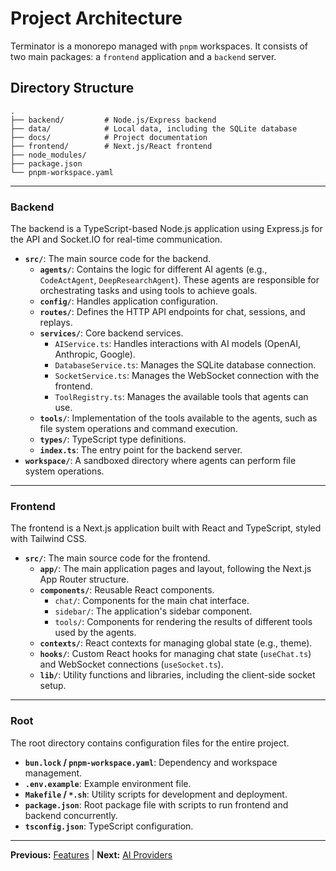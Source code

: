 # Project Architecture

Terminator is a monorepo managed with `pnpm` workspaces. It consists of two main packages: a `frontend` application and a `backend` server.

## Directory Structure

```
.
├── backend/         # Node.js/Express backend
├── data/            # Local data, including the SQLite database
├── docs/            # Project documentation
├── frontend/        # Next.js/React frontend
├── node_modules/
├── package.json
└── pnpm-workspace.yaml
```

---

### Backend

The backend is a TypeScript-based Node.js application using Express.js for the API and Socket.IO for real-time communication.

-   **`src/`**: The main source code for the backend.
    -   **`agents/`**: Contains the logic for different AI agents (e.g., `CodeActAgent`, `DeepResearchAgent`). These agents are responsible for orchestrating tasks and using tools to achieve goals.
    -   **`config/`**: Handles application configuration.
    -   **`routes/`**: Defines the HTTP API endpoints for chat, sessions, and replays.
    -   **`services/`**: Core backend services.
        -   `AIService.ts`: Handles interactions with AI models (OpenAI, Anthropic, Google).
        -   `DatabaseService.ts`: Manages the SQLite database connection.
        -   `SocketService.ts`: Manages the WebSocket connection with the frontend.
        -   `ToolRegistry.ts`: Manages the available tools that agents can use.
    -   **`tools/`**: Implementation of the tools available to the agents, such as file system operations and command execution.
    -   **`types/`**: TypeScript type definitions.
    -   **`index.ts`**: The entry point for the backend server.
-   **`workspace/`**: A sandboxed directory where agents can perform file system operations.

---

### Frontend

The frontend is a Next.js application built with React and TypeScript, styled with Tailwind CSS.

-   **`src/`**: The main source code for the frontend.
    -   **`app/`**: The main application pages and layout, following the Next.js App Router structure.
    -   **`components/`**: Reusable React components.
        -   `chat/`: Components for the main chat interface.
        -   `sidebar/`: The application's sidebar component.
        -   `tools/`: Components for rendering the results of different tools used by the agents.
    -   **`contexts/`**: React contexts for managing global state (e.g., theme).
    -   **`hooks/`**: Custom React hooks for managing chat state (`useChat.ts`) and WebSocket connections (`useSocket.ts`).
    -   **`lib/`**: Utility functions and libraries, including the client-side socket setup.

---

### Root

The root directory contains configuration files for the entire project.

-   **`bun.lock` / `pnpm-workspace.yaml`**: Dependency and workspace management.
-   **`.env.example`**: Example environment file.
-   **`Makefile` / `*.sh`**: Utility scripts for development and deployment.
-   **`package.json`**: Root package file with scripts to run frontend and backend concurrently.
-   **`tsconfig.json`**: TypeScript configuration.

---

**Previous:** [Features](./FEATURES.md) | **Next:** [AI Providers](./AI_PROVIDERS.md)
